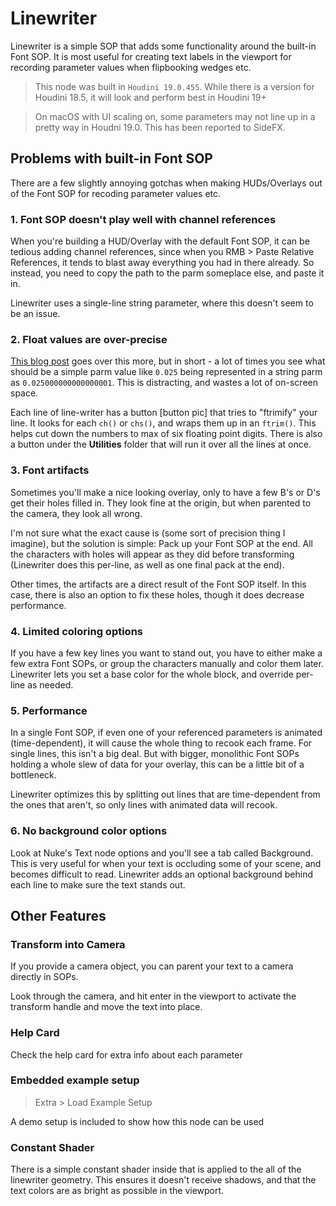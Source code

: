 # Linewriter

Linewriter is a simple SOP that adds some functionality around the built-in Font
SOP. It is most useful for creating text labels in the viewport for recording
parameter values when flipbooking wedges etc.

> This node was built in `Houdini 19.0.455`. While there is a version for 
> Houdini 18.5, it will look and perform best in Houdini 19+

> On macOS with UI scaling on, some parameters may not line up in a pretty way in
> Houdni 19.0. This has been reported to SideFX.


## Problems with built-in Font SOP

There are a few slightly annoying gotchas when making HUDs/Overlays out of the
Font SOP for recoding parameter values etc.

### 1. Font SOP doesn't play well with channel references

When you're building a HUD/Overlay with the default Font SOP, it can be tedious
adding channel references, since when you RMB > Paste Relative References, it
tends to blast away everything you had in there already. So instead, you need to
copy the path to the parm someplace else, and paste it in.

Linewriter uses a single-line string parameter, where this doesn't seem to be an
issue.

### 2. Float values are over-precise

[This blog post](https://www.jamesrobinsonvfx.com/tips/2021/08/19/ftrim-function/)
goes over this more, but in short - a lot of times you see what should be a simple
parm value like `0.025` being represented in a string parm as
`0.025000000000000001`. This is distracting, and wastes a lot of on-screen space.

Each line of line-writer has a button [button pic] that tries to "ftrimify" your
line. It looks for each `ch()` or `chs()`, and wraps them up in an `ftrim()`.
This helps cut down the numbers to max of six floating point digits. There is
also a button under the **Utilities** folder that will run it over all the lines
at once.


### 3. Font artifacts

Sometimes you'll make a nice looking overlay, only to have a few B's or D's get
their holes filled in. They look fine at the origin, but when parented to the
camera, they look all wrong.

I'm not sure what the exact cause is (some sort of precision thing I imagine),
but the solution is simple: Pack up your Font SOP at the end. All the
characters with holes will appear as they did before transforming (Linewriter
does this per-line, as well as one final pack at the end).

Other times, the artifacts are a direct result of the Font SOP itself. In this
case, there is also an option to fix these holes, though it does decrease performance.

### 4. Limited coloring options

If you have a few key lines you want to stand out, you have to either make a few
extra Font SOPs, or group the characters manually and color them later.
Linewriter lets you set a base color for the whole block, and override per-line as needed.

### 5. Performance

In a single Font SOP, if even one of your referenced parameters is animated
(time-dependent), it will cause the whole thing to recook each frame. For single
lines, this isn't a big deal. But with bigger, monolithic Font SOPs holding a
whole slew of data for your overlay, this can be a little bit of a bottleneck.

Linewriter optimizes this by splitting out lines that are time-dependent from
the ones that aren't, so only lines with animated data will recook.

### 6. No background color options

Look at Nuke's Text node options and you'll see a tab called Background. This is
very useful for when your text is occluding some of your scene, and becomes
difficult to read. Linewriter adds an optional background behind each line to
make sure the text stands out.

## Other Features

### Transform into Camera

If you provide a camera object, you can parent your text to a camera directly
in SOPs.

Look through the camera, and hit enter in the viewport to activate the transform 
handle and move the text into place.

### Help Card

Check the help card for extra info about each parameter

###  Embedded example setup

> Extra > Load Example Setup

A demo setup is included to show how this node can be used

### Constant Shader

There is a simple constant shader inside that is applied to the all of the 
linewriter geometry. This ensures it doesn't receive shadows, and that the
text colors are as bright as possible in the viewport.
